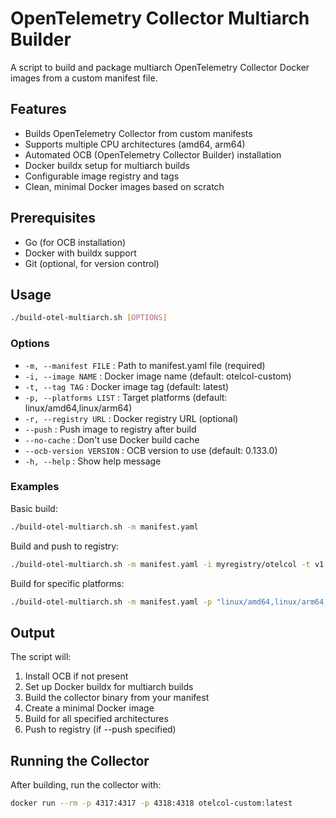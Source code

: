 # OpenTelemetry Collector Multiarch Builder

A script to build and package multiarch OpenTelemetry Collector Docker images from a custom manifest file.

## Features

- Builds OpenTelemetry Collector from custom manifests
- Supports multiple CPU architectures (amd64, arm64)
- Automated OCB (OpenTelemetry Collector Builder) installation
- Docker buildx setup for multiarch builds
- Configurable image registry and tags
- Clean, minimal Docker images based on scratch

## Prerequisites

- Go (for OCB installation)
- Docker with buildx support
- Git (optional, for version control)

## Usage

```bash
./build-otel-multiarch.sh [OPTIONS]
```

### Options

- `-m, --manifest FILE` : Path to manifest.yaml file (required)
- `-i, --image NAME` : Docker image name (default: otelcol-custom)
- `-t, --tag TAG` : Docker image tag (default: latest)
- `-p, --platforms LIST` : Target platforms (default: linux/amd64,linux/arm64)
- `-r, --registry URL` : Docker registry URL (optional)
- `--push` : Push image to registry after build
- `--no-cache` : Don't use Docker build cache
- `--ocb-version VERSION` : OCB version to use (default: 0.133.0)
- `-h, --help` : Show help message

### Examples

Basic build:
```bash
./build-otel-multiarch.sh -m manifest.yaml
```

Build and push to registry:
```bash
./build-otel-multiarch.sh -m manifest.yaml -i myregistry/otelcol -t v1.0.0 --push
```

Build for specific platforms:
```bash
./build-otel-multiarch.sh -m manifest.yaml -p "linux/amd64,linux/arm64,linux/arm/v7"
```

## Output

The script will:
1. Install OCB if not present
2. Set up Docker buildx for multiarch builds
3. Build the collector binary from your manifest
4. Create a minimal Docker image
5. Build for all specified architectures
6. Push to registry (if --push specified)


## Running the Collector

After building, run the collector with:

```bash
docker run --rm -p 4317:4317 -p 4318:4318 otelcol-custom:latest
```
